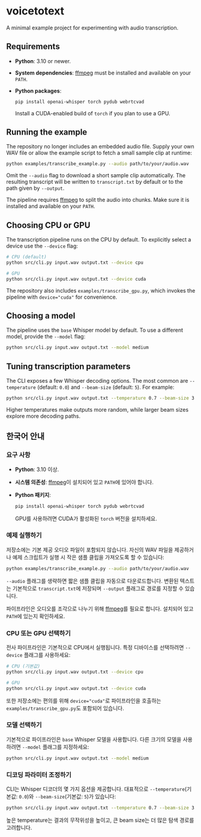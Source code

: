 # voicetotext

A minimal example project for experimenting with audio transcription.

## Requirements

- **Python**: 3.10 or newer.
- **System dependencies**: [ffmpeg](https://ffmpeg.org/) must be installed and
  available on your `PATH`.
- **Python packages**:

  ```bash
  pip install openai-whisper torch pydub webrtcvad
  ```

  Install a CUDA-enabled build of `torch` if you plan to use a GPU.

## Running the example

The repository no longer includes an embedded audio file. Supply your own
WAV file or allow the example script to fetch a small sample clip at
runtime:

```bash
python examples/transcribe_example.py --audio path/to/your/audio.wav
```

Omit the `--audio` flag to download a short sample clip
automatically. The resulting transcript will be written to
`transcript.txt` by default or to the path given by `--output`.

The pipeline requires [ffmpeg](https://ffmpeg.org/) to split the audio
into chunks. Make sure it is installed and available on your `PATH`.

## Choosing CPU or GPU

The transcription pipeline runs on the CPU by default. To explicitly select a
device use the `--device` flag:

```bash
# CPU (default)
python src/cli.py input.wav output.txt --device cpu

# GPU
python src/cli.py input.wav output.txt --device cuda
```

The repository also includes `examples/transcribe_gpu.py`, which invokes the
pipeline with `device="cuda"` for convenience.

## Choosing a model

The pipeline uses the `base` Whisper model by default. To use a different
model, provide the `--model` flag:

```bash
python src/cli.py input.wav output.txt --model medium
```

## Tuning transcription parameters

The CLI exposes a few Whisper decoding options. The most common are
`--temperature` (default: `0.0`) and `--beam-size` (default: `5`). For example:

```bash
python src/cli.py input.wav output.txt --temperature 0.7 --beam-size 3
```

Higher temperatures make outputs more random, while larger beam sizes explore
more decoding paths.

## 한국어 안내

### 요구 사항

- **Python**: 3.10 이상.
- **시스템 의존성**: [ffmpeg](https://ffmpeg.org/)이 설치되어 있고 `PATH`에 있어야 합니다.
- **Python 패키지**:

  ```bash
  pip install openai-whisper torch pydub webrtcvad
  ```

  GPU를 사용하려면 CUDA가 활성화된 `torch` 버전을 설치하세요.

### 예제 실행하기

저장소에는 기본 제공 오디오 파일이 포함되지 않습니다. 자신의 WAV 파일을 제공하거나 예제 스크립트가 실행 시 작은 샘플 클립을 가져오도록 할 수 있습니다:

```bash
python examples/transcribe_example.py --audio path/to/your/audio.wav
```

`--audio` 플래그를 생략하면 짧은 샘플 클립을 자동으로 다운로드합니다. 변환된 텍스트는 기본적으로 `transcript.txt`에 저장되며 `--output` 플래그로 경로를 지정할 수 있습니다.

파이프라인은 오디오를 조각으로 나누기 위해 [ffmpeg](https://ffmpeg.org/)를 필요로 합니다. 설치되어 있고 `PATH`에 있는지 확인하세요.

### CPU 또는 GPU 선택하기

전사 파이프라인은 기본적으로 CPU에서 실행됩니다. 특정 디바이스를 선택하려면 `--device` 플래그를 사용하세요:

```bash
# CPU (기본값)
python src/cli.py input.wav output.txt --device cpu

# GPU
python src/cli.py input.wav output.txt --device cuda
```

또한 저장소에는 편의를 위해 `device="cuda"`로 파이프라인을 호출하는 `examples/transcribe_gpu.py`도 포함되어 있습니다.

### 모델 선택하기

기본적으로 파이프라인은 `base` Whisper 모델을 사용합니다. 다른 크기의
모델을 사용하려면 `--model` 플래그를 지정하세요:

```bash
python src/cli.py input.wav output.txt --model medium
```

### 디코딩 파라미터 조정하기

CLI는 Whisper 디코더의 몇 가지 옵션을 제공합니다. 대표적으로
`--temperature`(기본값: `0.0`)와 `--beam-size`(기본값: `5`)가 있습니다:

```bash
python src/cli.py input.wav output.txt --temperature 0.7 --beam-size 3
```

높은 temperature는 결과의 무작위성을 높이고, 큰 beam size는 더 많은 탐색 경로를 고려합니다.
